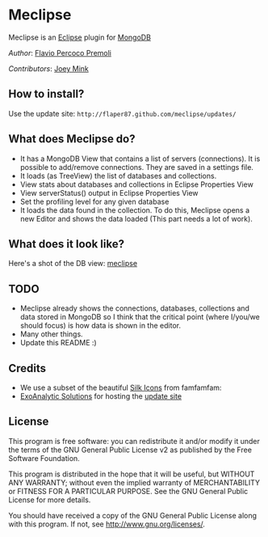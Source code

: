 # Meclipse #

Meclipse is an [Eclipse][eclipse] plugin for [MongoDB][mongodb]

*Author*: [Flavio Percoco Premoli](https://github.com/FlaPer87)

*Contributors*: [Joey Mink](https://github.com/walknwind)

## How to install? ##

Use the update site: `http://flaper87.github.com/meclipse/updates/`

## What does Meclipse do? ##

* It has a MongoDB View that contains a list of servers (connections). It is possible to add/remove connections. They are saved in a settings file.
* It loads (as TreeView) the list of databases and collections.
 * View stats about databases and collections in Eclipse Properties View
 * View serverStatus() output in Eclipse Properties View
 * Set the profiling level for any given database
* It loads the data found in the collection. To do this, Meclipse opens a new Editor and shows the data loaded (This part needs a lot of work).

## What does it look like? ##

Here's a shot of the DB view:
[meclipse](http://www.flickr.com/photos/inajamaica/5891422750/)

## TODO ##
 * Meclipse already shows the connections, databases, collections and data stored in MongoDB so I think that the critical point (where I/you/we should focus) is how data is shown in the editor.
 * Many other things.
 * Update this README :)

## Credits ##

 * We use a subset of the beautiful [Silk Icons](http://www.famfamfam.com/lab/icons/silk/) from famfamfam:
 * [ExoAnalytic Solutions][exo] for hosting the [update site][update]


[eclipse]: http://eclipse.org "Eclipse"
[mongodb]: http://mongodb.org "MongoDB"
[exo]: http://exoanalytic.com "ExoAnalytic Solutions"
[update]: http://update.exoanalytic.com/org.mongodb.meclipse/ "Meclipse Update Site"

## License ##

This program is free software: you can redistribute it and/or modify
it under the terms of the GNU General Public License v2 as published
by the Free Software Foundation.

This program is distributed in the hope that it will be useful,
but WITHOUT ANY WARRANTY; without even the implied warranty of
MERCHANTABILITY or FITNESS FOR A PARTICULAR PURPOSE.  See the
GNU General Public License for more details.

You should have received a copy of the GNU General Public License
along with this program.  If not, see <http://www.gnu.org/licenses/>.
